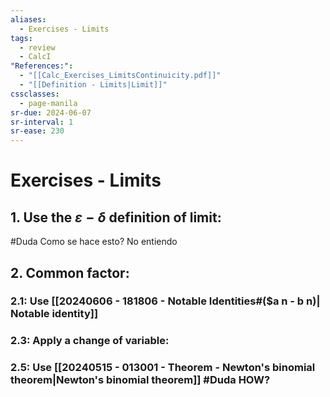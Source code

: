 ```yaml
---
aliases:
  - Exercises - Limits
tags:
  - review
  - CalcI
"References:":
  - "[[Calc_Exercises_LimitsContinuicity.pdf]]"
  - "[[Definition - Limits|Limit]]"
cssclasses:
  - page-manila
sr-due: 2024-06-07
sr-interval: 1
sr-ease: 230
---
```

# Exercises - Limits
## 1. Use the $\varepsilon - {\delta}$  definition of limit: 
#Duda Como se hace esto? No entiendo

## 2. Common factor: 
### 2.1: Use [[20240606 - 181806 - Notable Identities#($a n - b n)| Notable identity]]
### 2.3: Apply a change of variable: 

### 2.5: Use [[20240515 - 013001 - Theorem - Newton's binomial theorem|Newton's binomial theorem]] #Duda HOW?

